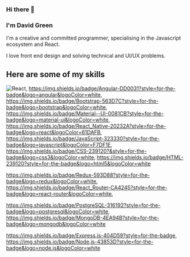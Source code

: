 ### Hi there 👋

### I'm David Green

I'm a creative and committed programmer, specialising in the Javascript ecosystem and React.

I love front end design and solving technical and UI/UX problems.

## Here are some of my skills

![React](https://img.shields.io/badge/React-20232A?style=for-the-badge&logo=react&logoColor=61DAFB), https://img.shields.io/badge/Angular-DD0031?style=for-the-badge&logo=angular&logoColor=white, https://img.shields.io/badge/Bootstrap-563D7C?style=for-the-badge&logo=bootstrap&logoColor=white, https://img.shields.io/badge/Material--UI-0081CB?style=for-the-badge&logo=material-ui&logoColor=white, https://img.shields.io/badge/React_Native-20232A?style=for-the-badge&logo=react&logoColor=61DAFB, https://img.shields.io/badge/JavaScript-323330?style=for-the-badge&logo=javascript&logoColor=F7DF1E, https://img.shields.io/badge/CSS-239120?&style=for-the-badge&logo=css3&logoColor=white, https://img.shields.io/badge/HTML-239120?style=for-the-badge&logo=html5&logoColor=white

https://img.shields.io/badge/Redux-593D88?style=for-the-badge&logo=redux&logoColor=white, https://img.shields.io/badge/React_Router-CA4245?style=for-the-badge&logo=react-router&logoColor=white,

https://img.shields.io/badge/PostgreSQL-316192?style=for-the-badge&logo=postgresql&logoColor=white,  	https://img.shields.io/badge/MongoDB-4EA94B?style=for-the-badge&logo=mongodb&logoColor=white

https://img.shields.io/badge/Express.js-404D59?style=for-the-badge, https://img.shields.io/badge/Node.js-43853D?style=for-the-badge&logo=node.js&logoColor=white
